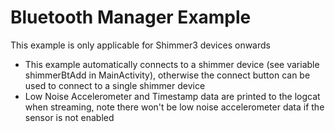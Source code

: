 # Bluetooth Manager Example
This example is only applicable for Shimmer3 devices onwards

- This example automatically connects to a shimmer device (see variable shimmerBtAdd in MainActivity), otherwise the connect button can be used to connect to a single shimmer device
- Low Noise Accelerometer and Timestamp data are printed to the logcat when streaming, note there won't be low noise accelerometer data if the sensor is not enabled 

